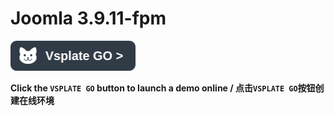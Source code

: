 # Joomla 3.9.11-fpm

<a href="https://www.vsplate.com/?docker-compose=https://github.com/vsplate/dcenvs/joomla/3.9.11-fpm"><img alt="VSPLATE GO" src="https://raw.githubusercontent.com/vsplate/images/master/vsgo_btn.png" width="200px"></a>

**Click the `VSPLATE GO` button to launch a demo online / 点击`VSPLATE GO`按钮创建在线环境**